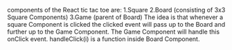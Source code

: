 

components of the React tic tac toe are:
1.Square
2.Board (consisting of 3x3 Square Components)
3.Game (parent of Board)
The idea is that whenever a square Component is clicked the clicked event will pass up to the Board and further up to the Game Component. The Game Component will handle this onClick event.
handleClick(i) is a function inside Board Component.